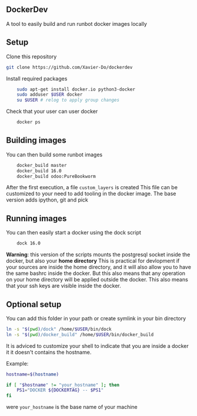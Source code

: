 DockerDev
---------

A tool to easily build and run runbot docker images locally

Setup
-----

Clone this repository

```bash
git clone https://github.com/Xavier-Do/dockerdev
```

Install required packages 
```bash
    sudo apt-get install docker.io python3-docker
    sudo adduser $USER docker
    su $USER # relog to apply group changes
```

Check that your user can user docker

```bash
    docker ps
```

Building images
---------------

You can then build some runbot images

```bash
    docker_build master
    docker_build 16.0
    docker_build odoo:PureBookworm
```

After the first execution, a file `custom_layers` is created
This file can be customized to your need to add tooling in the docker image. The base version adds ipython, git and pick


Running images
--------------

You can then easily start a docker using the dock script

```bash
    dock 16.0
```

**Warning**: this version of the scripts mounts the postgresql socket inside the docker, but also your **home directory**
This is practical for devlopment if your sources are inside the home directory, and it will also allow you to have the same bashrc inside the docker. But this also means that any operation on your home directory will be applied outside the docker. This also means that your ssh keys are visible inside the docker.

Optional setup
--------------

You can add this folder in your path or create symlink in your bin directory

```bash
ln -s "$(pwd)/dock" /home/$USER/bin/dock
ln -s "$(pwd)/docker_build" /home/$USER/bin/docker_build
```

It is adviced to customize your shell to indicate that you are inside a docker it it doesn't contains the hostname. 

Example:

```bash
hostname=$(hostname)

if [ "$hostname" != "your_hostname" ]; then
    PS1="DOCKER ${DOCKERTAG} -- $PS1"
fi
```

were `your_hostname` is the base name of your machine